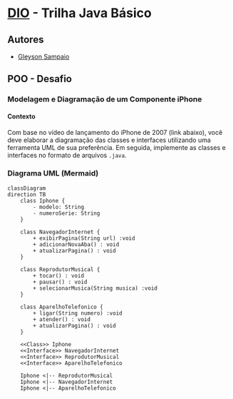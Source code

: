 # [DIO](www.dio.me) - Trilha Java Básico

## Autores
- [Gleyson Sampaio](https://github.com/glysns)

## POO - Desafio

### Modelagem e Diagramação de um Componente iPhone

#### Contexto
Com base no vídeo de lançamento do iPhone de 2007 (link abaixo), você deve elaborar a diagramação das classes e interfaces utilizando uma ferramenta UML de sua preferência. Em seguida, implemente as classes e interfaces no formato de arquivos `.java`.

### Diagrama UML (Mermaid)
```mermaid
classDiagram
direction TB
    class Iphone {
	    - modelo: String
	    - numeroSerie: String
    }

    class NavegadorInternet {
	    + exibirPagina(String url) :void
	    + adicionarNovaAba() : void
	    + atualizarPagina() : void
    }

    class ReprodutorMusical {
	    + tocar() : void
	    + pausar() : void
	    + selecionarMusica(String musica) :void
    }

    class AparelhoTelefonico {
	    + ligar(String numero) :void
	    + atender() : void
	    + atualizarPagina() : void
    }

	<<Class>> Iphone
	<<Interface>> NavegadorInternet
	<<Interface>> ReprodutorMusical
	<<Interface>> AparelhoTelefonico

    Iphone <|-- ReprodutorMusical
    Iphone <|-- NavegadorInternet
    Iphone <|-- AparelhoTelefonico

```
